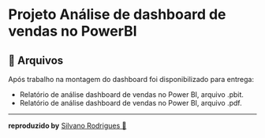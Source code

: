 
#  Projeto Análise de dashboard de vendas no PowerBI

## 📑 Arquivos

Após trabalho na montagem do dashboard foi disponibilizado para entrega:
* Relatório de análise dashboard de vendas no Power BI, arquivo .pbit[](Relatório_Analisando_Dashboard_de_vendas_no_Power_BI.pbit).
* Relatório de análise dashboard de vendas no Power BI, arquivo .pdf[](PDF_do_Desafio_de_Análise_de_dashboard_de_vendas_no_power_bi.pdf).
<hr/>

**reproduzido by** [Silvano Rodrigues 🖖](https://github.com/Silvanors)

  
